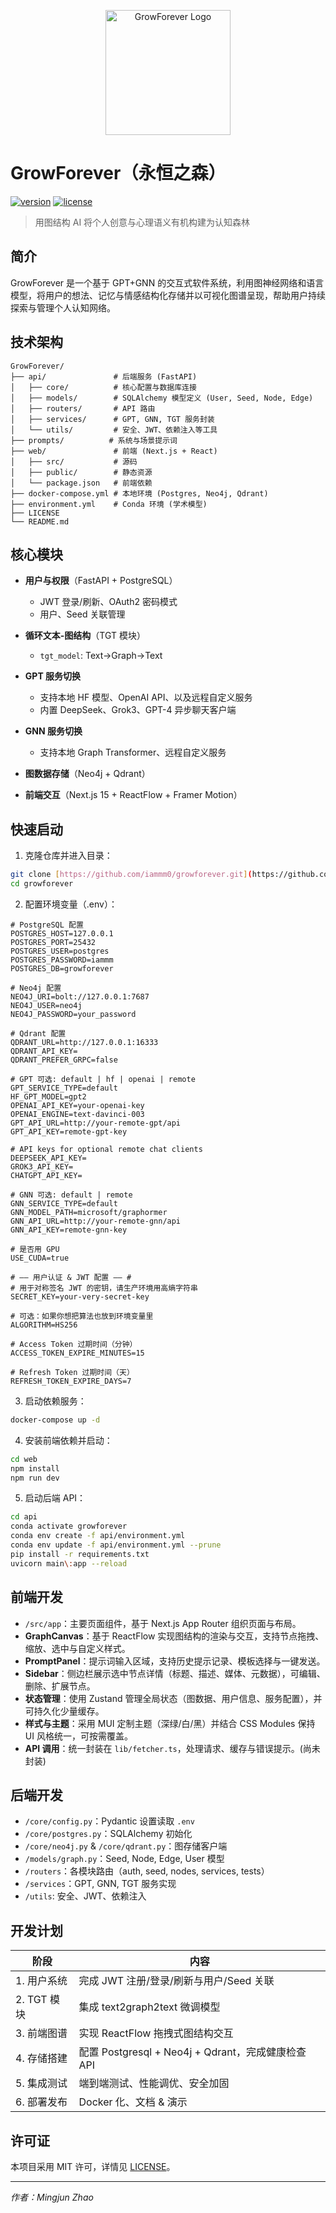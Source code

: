<p align="center">
  <img src="web/app/favicon.ico" alt="GrowForever Logo" width="200" />
</p>

# GrowForever（永恒之森）

[![version](https://img.shields.io/badge/version-v0.2.0-blue.svg)](https://github.com/iammm0/growforever-main/releases/tag/v0.2.0)
[![license](https://img.shields.io/badge/License-MIT-green.svg)](LICENSE)

> 用图结构 AI 将个人创意与心理语义有机构建为认知森林

## 简介

GrowForever 是一个基于 GPT+GNN 的交互式软件系统，利用图神经网络和语言模型，将用户的想法、记忆与情感结构化存储并以可视化图谱呈现，帮助用户持续探索与管理个人认知网络。

## 技术架构

```plaintext
GrowForever/
├── api/               # 后端服务 (FastAPI)
│   ├── core/          # 核心配置与数据库连接
│   ├── models/        # SQLAlchemy 模型定义 (User, Seed, Node, Edge)
│   ├── routers/       # API 路由
│   ├── services/      # GPT, GNN, TGT 服务封装
│   └── utils/         # 安全、JWT、依赖注入等工具
├── prompts/          # 系统与场景提示词
├── web/               # 前端 (Next.js + React)
│   ├── src/           # 源码
│   ├── public/        # 静态资源
│   └── package.json   # 前端依赖
├── docker-compose.yml # 本地环境 (Postgres, Neo4j, Qdrant)
├── environment.yml    # Conda 环境 (学术模型)
├── LICENSE
└── README.md
```

## 核心模块

* **用户与权限**（FastAPI + PostgreSQL）

  * JWT 登录/刷新、OAuth2 密码模式
  * 用户、Seed 关联管理
* **循环文本-图结构**（TGT 模块）

  * `tgt_model`: Text→Graph→Text
* **GPT 服务切换**

  * 支持本地 HF 模型、OpenAI API、以及远程自定义服务
  * 内置 DeepSeek、Grok3、GPT-4 异步聊天客户端
* **GNN 服务切换**

  * 支持本地 Graph Transformer、远程自定义服务
* **图数据存储**（Neo4j + Qdrant）
* **前端交互**（Next.js 15 + ReactFlow + Framer Motion）

## 快速启动

1. 克隆仓库并进入目录：
```bash
git clone [https://github.com/iammm0/growforever.git](https://github.com/iammm0/growforever.git)
cd growforever
```


2. 配置环境变量（.env）：
```dotenv
# PostgreSQL 配置
POSTGRES_HOST=127.0.0.1
POSTGRES_PORT=25432
POSTGRES_USER=postgres
POSTGRES_PASSWORD=iammm
POSTGRES_DB=growforever

# Neo4j 配置
NEO4J_URI=bolt://127.0.0.1:7687
NEO4J_USER=neo4j
NEO4J_PASSWORD=your_password

# Qdrant 配置
QDRANT_URL=http://127.0.0.1:16333
QDRANT_API_KEY=
QDRANT_PREFER_GRPC=false

# GPT 可选: default | hf | openai | remote
GPT_SERVICE_TYPE=default
HF_GPT_MODEL=gpt2
OPENAI_API_KEY=your-openai-key
OPENAI_ENGINE=text-davinci-003
GPT_API_URL=http://your-remote-gpt/api
GPT_API_KEY=remote-gpt-key

# API keys for optional remote chat clients
DEEPSEEK_API_KEY=
GROK3_API_KEY=
CHATGPT_API_KEY=

# GNN 可选: default | remote
GNN_SERVICE_TYPE=default
GNN_MODEL_PATH=microsoft/graphormer
GNN_API_URL=http://your-remote-gnn/api
GNN_API_KEY=remote-gnn-key

# 是否用 GPU
USE_CUDA=true

# —— 用户认证 & JWT 配置 —— #
# 用于对称签名 JWT 的密钥，请生产环境用高熵字符串
SECRET_KEY=your-very-secret-key

# 可选：如果你想把算法也放到环境变量里
ALGORITHM=HS256

# Access Token 过期时间（分钟）
ACCESS_TOKEN_EXPIRE_MINUTES=15

# Refresh Token 过期时间（天）
REFRESH_TOKEN_EXPIRE_DAYS=7
```

3. 启动依赖服务：
```bash
docker-compose up -d
```


4. 安装前端依赖并启动：
```bash
cd web
npm install
npm run dev
````

5. 启动后端 API：
```bash
cd api
conda activate growforever
conda env create -f api/environment.yml
conda env update -f api/environment.yml --prune
pip install -r requirements.txt
uvicorn main\:app --reload
```

## 前端开发

- `/src/app`：主要页面组件，基于 Next.js App Router 组织页面与布局。  
- **GraphCanvas**：基于 ReactFlow 实现图结构的渲染与交互，支持节点拖拽、缩放、选中与自定义样式。  
- **PromptPanel**：提示词输入区域，支持历史提示记录、模板选择与一键发送。  
- **Sidebar**：侧边栏展示选中节点详情（标题、描述、媒体、元数据），可编辑、删除、扩展节点。  
- **状态管理**：使用 Zustand 管理全局状态（图数据、用户信息、服务配置），并可持久化少量缓存。  
- **样式与主题**：采用 MUI 定制主题（深绿/白/黑）并结合 CSS Modules 保持 UI 风格统一，可按需覆盖。  
- **API 调用**：统一封装在 `lib/fetcher.ts`，处理请求、缓存与错误提示。(尚未封装)

## 后端开发

- `/core/config.py`：Pydantic 设置读取 `.env`
- `/core/postgres.py`：SQLAlchemy 初始化
- `/core/neo4j.py` & `/core/qdrant.py`：图存储客户端
- `/models/graph.py`：Seed, Node, Edge, User 模型
- `/routers`：各模块路由（auth, seed, nodes, services, tests）
- `/services`：GPT, GNN, TGT 服务实现
- `/utils`: 安全、JWT、依赖注入

## 开发计划

| 阶段       | 内容                                  |
| ---------- |-------------------------------------| 
| 1. 用户系统   | 完成 JWT 注册/登录/刷新与用户/Seed 关联          | 
| 2. TGT 模块  | 集成 text2graph2text 微调模型             |
| 3. 前端图谱   | 实现 ReactFlow 拖拽式图结构交互               |
| 4. 存储搭建   | 配置 Postgresql + Neo4j + Qdrant，完成健康检查 API | 
| 5. 集成测试   | 端到端测试、性能调优、安全加固                     |
| 6. 部署发布   | Docker 化、文档 & 演示                    |

## 许可证

本项目采用 MIT 许可，详情见 [LICENSE](LICENSE)。

---

*作者：Mingjun Zhao*